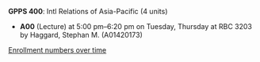 **GPPS 400**: Intl Relations of Asia-Pacific (4 units)

- **A00** (Lecture) at 5:00 pm–6:20 pm on Tuesday, Thursday at RBC 3203 by Haggard, Stephan M. (A01420173)

[Enrollment numbers over time](./GPPS400.tsv)

